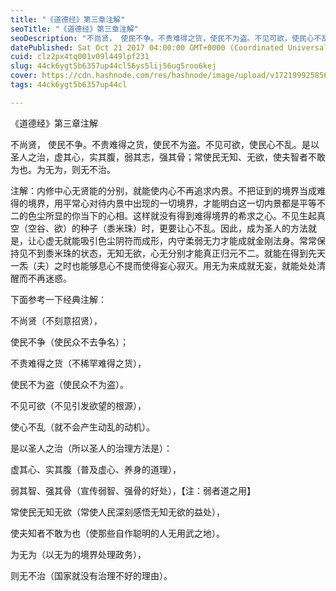 ```yaml
---
title: "《道德经》第三章注解"
seoTitle: "《道德经》第三章注解"
seoDescription: "不尚贤， 使民不争。不贵难得之货，使民不为盗。不见可欲，使民心不乱。是以圣人之治，虚其心，实其腹，弱其志，强其骨；常使民无知、无欲，使夫智者不敢为也。为无为，则无不治。"
datePublished: Sat Oct 21 2017 04:00:00 GMT+0000 (Coordinated Universal Time)
cuid: clz2px4tq001v09l449lpf231
slug: 44ck6ygt5b6357up44cl56ys5lij56ug5roo6kej
cover: https://cdn.hashnode.com/res/hashnode/image/upload/v1721999258562/5764a31f-1252-462e-9a50-f62c0593451c.jpeg
tags: 44ck6ygt5b6357up44cl

---
```


《道德经》第三章注解

不尚贤， 使民不争。不贵难得之货，使民不为盗。不见可欲，使民心不乱。是以圣人之治，虚其心，实其腹，弱其志，强其骨；常使民无知、无欲，使夫智者不敢为也。为无为，则无不治。

注解：内修中心无贤能的分别，就能使内心不再追求内景。不把证到的境界当成难得的境界，用平常心对待内景中出现的一切境界，才能明白这一切内景都是平等不二的色尘所显的你当下的心相。这样就没有得到难得境界的希求之心。不见生起真空（空谷、欲）的种子（黍米珠）时，更要让心不乱。因此，成为圣人的方法就是，让心虚无就能吸引色尘阴符而成形，内守柔弱无力才能成就金刚法身。常常保持见不到黍米珠的状态，无知无欲，心无分别才能真正归元不二。就能在得到先天一炁（夫）之时也能够息心不提而使得妄心寂灭。用无为来成就无妄，就能处处清醒而不再迷惑。

下面参考一下经典注解：

不尚贤（不刻意招贤）， 

使民不争（使民众不去争名）； 

不贵难得之货（不稀罕难得之货）， 

使民不为盗（使民众不为盗）。 

不见可欲（不见引发欲望的根源）， 

使心不乱（就不会产生动乱的动机）。 

是以圣人之治（所以圣人的治理方法是）： 

虚其心、实其腹（普及虚心、养身的道理）， 

弱其智、强其骨（宣传弱智、强骨的好处），【注：弱者道之用】 

常使民无知无欲（常使人民深刻感悟无知无欲的益处）， 

使夫知者不敢为也（使那些自作聪明的人无用武之地）。 

为无为（以无为的境界处理政务）， 

则无不治（国家就没有治理不好的理由）。